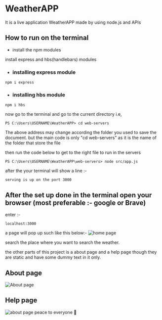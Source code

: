 # WeatherAPP
It is a live application WeatherAPP made by using node.js and APIs 

## How to run on the terminal

- install the npm modules

install express and hbs(handlebars) modules

- ### installing express module
```terminal
npm i express
```

- ### installing hbs module

```terminal
npm i hbs
```


now go to the terminal and go to the current directory i.e,

```terminal
PS C:\Users\USERNAME\WeatherAPP> cd web-servers
```
The above address may change according the folder you used to save the document. but the main code is only "cd web-servers" as it is the name of the folder that store the file

then run the code below to get to the right file to run in the servers
```
PS C:\Users\USERNAME\WeatherAPP\web-servers> node src/app.js
```

after the your terminal will show a line :- 
```
serving is up on the port 3000
````

## After the set up done in the terminal open your browser (most preferable :- google or Brave)
enter :-
```
localhost:3000
```

a page will pop up such like this below:-
![home page](11.10.2021_21.59.21_REC.png)

search the place where you want to search the weather. 

the other parts of this project is a about page and a help page though they are static and have some dummy text in it only.

## About page
![About page](11.10.2021_22.46.22_REC.png)

## Help page
![about page](11.10.2021_22.46.03_REC.png)
peace to everyone :pray:
